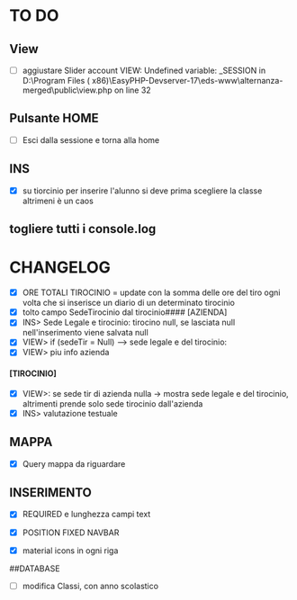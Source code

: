 # TO DO
## View
- [ ] aggiustare Slider account VIEW:  Undefined variable: _SESSION in D:\Program Files ( x86)\EasyPHP-Devserver-17\eds-www\alternanza-merged\public\view.php on line 32

## Pulsante HOME
- [ ] Esci dalla sessione e torna alla home

## INS
- [x] su tiorcinio per inserire l'alunno si deve prima scegliere la classe altrimeni è un caos

## togliere tutti i console.log

# CHANGELOG
- [x] ORE TOTALI TIROCINIO = update con la somma delle ore del tiro ogni volta che si inserisce un diario di un determinato tirocinio
- [x] tolto campo SedeTirocinio dal tirocinio#### [AZIENDA]
- [x] INS> Sede Legale e tirocinio: tirocino null, se lasciata null nell'inserimento viene salvata null
- [x] VIEW> if (sedeTir = Null) --> sede legale e del tirocinio: 
- [x] VIEW> piu info azienda

#### [TIROCINIO]
- [x] VIEW>: se sede tir di azienda nulla -> mostra sede legale e del tirocinio, altrimenti prende solo sede tirocinio dall'azienda
- [x] INS> valutazione testuale

## MAPPA
- [X] Query mappa da riguardare

## INSERIMENTO
- [x] REQUIRED e lunghezza campi text
- [x] POSITION FIXED NAVBAR

- [x] material icons in ogni riga

##DATABASE
- [ ] modifica Classi, con anno scolastico